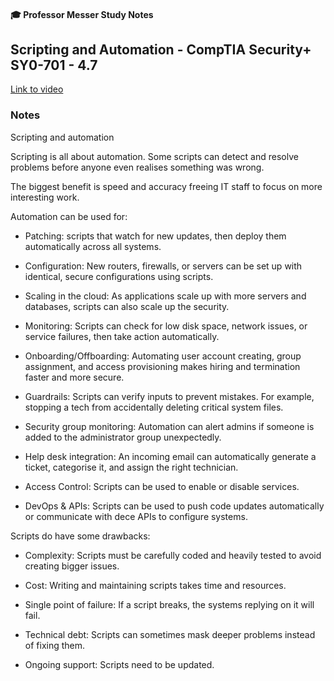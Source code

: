 #### 🎓 Professor Messer Study Notes

##  Scripting and Automation - CompTIA Security+ SY0-701 - 4.7

[Link to video](https://youtu.be/R9ojg881dLs?si=_lGAK2UJIv9RcinN)

### Notes

Scripting and automation

Scripting is all about automation. Some scripts can detect and resolve problems before anyone even realises something was wrong.

The biggest benefit is speed and accuracy freeing IT staff to focus on more interesting work.

Automation can be used for:
- Patching: scripts that watch for new updates, then deploy them automatically across all systems.

- Configuration: New routers, firewalls, or servers can be set up with identical, secure configurations using scripts.

- Scaling in the cloud: As applications scale up with more servers and databases, scripts can also scale up the security.

- Monitoring: Scripts can check for low disk space, network issues, or service failures, then take action automatically.

- Onboarding/Offboarding: Automating user account creating, group assignment, and access provisioning makes hiring and termination faster and more secure.

- Guardrails: Scripts can verify inputs to prevent mistakes. For example, stopping a tech from accidentally deleting critical system files.

- Security group monitoring: Automation can alert admins if someone is added to the administrator group unexpectedly.

- Help desk integration: An incoming email can automatically generate a ticket, categorise it, and assign the right technician.

- Access Control: Scripts can be used to enable or disable services.

- DevOps & APIs: Scripts can be used to push code updates automatically or communicate with dece APIs to configure systems.

Scripts do have some drawbacks:
- Complexity: Scripts must be carefully coded and heavily tested to avoid creating bigger issues.

- Cost: Writing and maintaining scripts takes time and resources.

- Single point of failure: If a script breaks, the systems replying on it will fail.

- Technical debt: Scripts can sometimes mask deeper problems instead of fixing them.

- Ongoing support: Scripts need to be updated.
